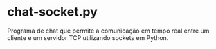 # chat-socket.py
Programa de chat que permite a comunicação em tempo real entre um cliente e um servidor TCP utilizando sockets em Python. 
